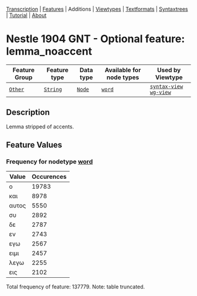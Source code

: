 <a name="start"></a><div class="hidden-content"><a href="../transcription.md">Transcription</a> | <a href="README.md#start">Features</a> | Additions | <a href="../viewtypes.md#start">Viewtypes</a> | <a href="../textformats.md#start">Textformats</a> |  <a href="../syntaxtrees.md#start">Syntaxtrees</a> | <a href="../tutorial/README.md#start">Tutorial</a>  | <a href="../about.md#start">About</a></div>
# Nestle 1904 GNT - Optional feature: lemma_noaccent
Feature Group | Feature type |Data type |Available for node types | Used by Viewtype 
---|---|---|---|---
[`Other`](featuresbyfeaturegroup.md#other)|[`String`](featuresbydatatype.md#string)|[`Node`](featuresbynodetype.md#node)| [`word`](featuresbynodetype.md#word) |[`syntax-view`](../syntax-view.md#start) [`wg-view`](../wg-view.md#start) 
## Description
Lemma stripped of accents.
## Feature Values
### Frequency for nodetype [word](featuresbynodetype.md#word)
Value|Occurences
---|---
ο|19783
και|8978
αυτος|5550
συ|2892
δε|2787
εν|2743
εγω|2567
ειμι|2457
λεγω|2255
εις|2102

Total frequency of feature: 137779. Note: table truncated.

 